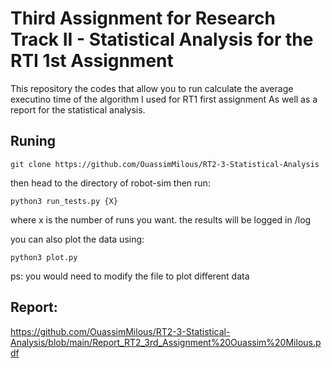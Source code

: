 # Third Assignment for Research Track II - Statistical Analysis for the RTI 1st Assignment 
This repository the codes that allow you to run calculate the average executino time of the algorithm I used for RT1 first assignment
As well as a report for the statistical analysis.
## Runing
```
git clone https://github.com/OuassimMilous/RT2-3-Statistical-Analysis
```
then head to the directory of robot-sim then run:
```
python3 run_tests.py {X}
```
where x is the number of runs you want. the results will be logged in /log

you can also plot the data using:

```
python3 plot.py
```
ps: you would need to modify the file to plot different data

## Report:
https://github.com/OuassimMilous/RT2-3-Statistical-Analysis/blob/main/Report_RT2_3rd_Assignment%20Ouassim%20Milous.pdf
